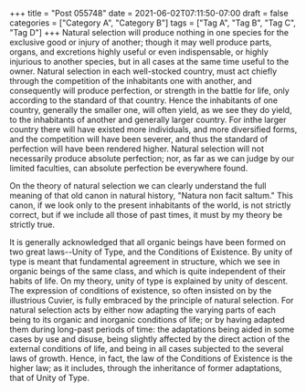 +++
title = "Post 055748"
date = 2021-06-02T07:11:50-07:00
draft = false
categories = ["Category A", "Category B"]
tags = ["Tag A", "Tag B", "Tag C", "Tag D"]
+++
Natural selection will produce nothing in one species for the exclusive good or injury of another; though it may well produce parts, organs, and excretions highly useful or even indispensable, or highly injurious to another species, but in all cases at the same time useful to the owner. Natural selection in each well-stocked country, must act chiefly through the competition of the inhabitants one with another, and consequently will produce perfection, or strength in the battle for life, only according to the standard of that country. Hence the inhabitants of one country, generally the smaller one, will often yield, as we see they do yield, to the inhabitants of another and generally larger country. For inthe larger country there will have existed more individuals, and more diversified forms, and the competition will have been severer, and thus the standard of perfection will have been rendered higher. Natural selection will not necessarily produce absolute perfection; nor, as far as we can judge by our limited faculties, can absolute perfection be everywhere found.

On the theory of natural selection we can clearly understand the full meaning of that old canon in natural history, "Natura non facit saltum." This canon, if we look only to the present inhabitants of the world, is not strictly correct, but if we include all those of past times, it must by my theory be strictly true.

It is generally acknowledged that all organic beings have been formed on two great laws--Unity of Type, and the Conditions of Existence. By unity of type is meant that fundamental agreement in structure, which we see in organic beings of the same class, and which is quite independent of their habits of life. On my theory, unity of type is explained by unity of descent. The expression of conditions of existence, so often insisted on by the illustrious Cuvier, is fully embraced by the principle of natural selection. For natural selection acts by either now adapting the varying parts of each being to its organic and inorganic conditions of life; or by having adapted them during long-past periods of time: the adaptations being aided in some cases by use and disuse, being slightly affected by the direct action of the external conditions of life, and being in all cases subjected to the several laws of growth. Hence, in fact, the law of the Conditions of Existence is the higher law; as it includes, through the inheritance of former adaptations, that of Unity of Type.

